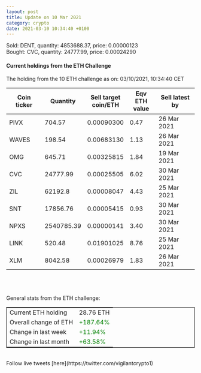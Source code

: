 ```yaml
---
layout: post
title: Update on 10 Mar 2021
category: crypto
date: 2021-03-10 10:34:40 +0100
---
```

<!-- Global site tag (gtag.js) - Google Analytics -->
<script async src="https://www.googletagmanager.com/gtag/js?id=UA-103831149-5"></script>
<script>
  window.dataLayer = window.dataLayer || [];
  function gtag(){dataLayer.push(arguments);}
  gtag('js', new Date());

  gtag('config', 'UA-103831149-5');
</script>
Sold: DENT, quantity:   4853688.37, price:   0.00000123<br>Bought: CVC, quantity:     24777.99, price:   0.00024290<br>

#### Current holdings from the ETH Challenge

The holding from the 10 ETH challenge as on: 03/10/2021, 10:34:40 CET

|Coin ticker|Quantity|Sell target<br>coin/ETH|Eqv ETH<br>value|Sell latest by|
|-----------|--------|-----------|-----------|--------------|
PIVX|704.57|  0.00090300|0.47|26 Mar 2021|
WAVES|198.54|  0.00683130|1.13|26 Mar 2021|
OMG|645.71|  0.00325815|1.84|19 Mar 2021|
CVC|24777.99|  0.00025505|6.02|30 Mar 2021|
ZIL|62192.8|  0.00008047|4.43|25 Mar 2021|
SNT|17856.76|  0.00005415|0.93|30 Mar 2021|
NPXS|2540785.39|  0.00000141|3.40|30 Mar 2021|
LINK|520.48|  0.01901025|8.76|25 Mar 2021|
XLM|8042.58|  0.00026979|1.83|26 Mar 2021|

<br>
<br>
<br>
General stats from the ETH challenge:

<table style="border:1px solid black;margin-left:auto;margin-right:auto;">
	<tbody>
	<tr>
		<td>Current ETH holding</td>
		<td>     28.76 ETH</td>
	</tr>
	<tr>
		<td>Overall change of ETH</td>
		<td><font color="green">+187.64%</font></td>
	</tr>
	<tr>
		<td>Change in last week</td>
		<td><font color="green">+11.94%</font></td>
	</tr>
	<tr>
		<td>Change in last month</td>
		<td><font color="green">+63.58%</font></td>
	</tr>
	</tbody>
</table>

<br>
Follow live tweets [here](https://twitter.com/vigilantcrypto1)
<br>
<br>